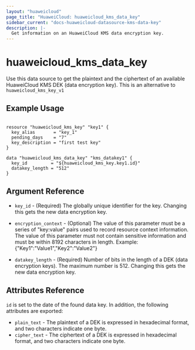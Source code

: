 ```yaml
---
layout: "huaweicloud"
page_title: "HuaweiCloud: huaweicloud_kms_data_key"
sidebar_current: "docs-huaweicloud-datasource-kms-data-key"
description: |-
  Get information on an HuaweiCloud KMS data encryption key.
---
```


# huaweicloud\_kms\_data\_key

Use this data source to get the plaintext and the ciphertext of an available
HuaweiCloud KMS DEK (data encryption key).
This is an alternative to `huaweicloud_kms_key_v1`

## Example Usage

```hcl

resource "huaweicloud_kms_key" "key1" {
  key_alias       = "key_1"
  pending_days    = "7"
  key_description = "first test key"
}

data "huaweicloud_kms_data_key" "kms_datakey1" {
  key_id         = "${huaweicloud_kms_key.key1.id}"
  datakey_length = "512"
}

```

## Argument Reference

* `key_id` - (Required) The globally unique identifier for the key.
    Changing this gets the new data encryption key.

* `encryption_context` - (Optional) The value of this parameter must be a series of
    "key:value" pairs used to record resource context information. The value of this
    parameter must not contain sensitive information and must be within 8192 characters
    in length. Example: {"Key1":"Value1","Key2":"Value2"}

* `datakey_length` - (Required) Number of bits in the length of a DEK (data encryption keys).
    The maximum number is 512. Changing this gets the new data encryption key.


## Attributes Reference

`id` is set to the date of the found data key. In addition, the following attributes
are exported:

* `plain_text` - The plaintext of a DEK is expressed in hexadecimal format, and two
    characters indicate one byte.
* `cipher_text` - The ciphertext of a DEK is expressed in hexadecimal format, and two
    characters indicate one byte.

